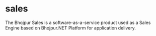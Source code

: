# sales
The Bhojpur Sales is a software-as-a-service product used as a Sales Engine based on Bhojpur.NET Platform for application delivery.
